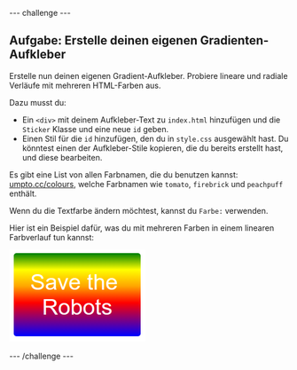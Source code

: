 \--- challenge \---

## Aufgabe: Erstelle deinen eigenen Gradienten-Aufkleber

Erstelle nun deinen eigenen Gradient-Aufkleber. Probiere lineare und radiale Verläufe mit mehreren HTML-Farben aus.

Dazu musst du:

+ Ein `<div>` mit deinem Aufkleber-Text zu `index.html` hinzufügen und die `Sticker` Klasse und eine neue `id` geben.
+ Einen Stil für die `id` hinzufügen, den du in `style.css` ausgewählt hast. Du könntest einen der Aufkleber-Stile kopieren, die du bereits erstellt hast, und diese bearbeiten. 

Es gibt eine List von allen Farbnamen, die du benutzen kannst: [umpto.cc/colours](http://jumpto.cc/web-colours), welche Farbnamen wie `tomato`, `firebrick` und `peachpuff` enthält.

Wenn du die Textfarbe ändern möchtest, kannst du `Farbe:` verwenden.

Hier ist ein Beispiel dafür, was du mit mehreren Farben in einem linearen Farbverlauf tun kannst:

![screenshot](images/stickers-save-robots.png)

\--- /challenge \---
